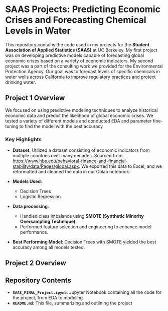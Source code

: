 # SAAS Projects: Predicting Economic Crises and Forecasting Chemical Levels in Water

This repository contains the code used in my projects for the **Student Association of Applied Statistics (SAAS)** at UC Berkeley. My first project was on developing predictive models capable of forecasting global economic crises based on a variety of economic indicators. My second project was a part of the consulting work we provided for the Environmental Protection Agency. Our goal was to forecast levels of specific chemicals in water wells across California to improve regulatory practices and protect drinking water. 

## Project 1 Overview

We focused on using predictive modeling techniques to analyze historical economic data and predict the likelihood of global economic crises. We tested a variety of different models and conducted EDA and parameter fine-tuning to find the model with the best accuracy 

### Key Highlights
- **Dataset**: Utilized a dataset consisting of economic indicators from multiple countries over many decades. Sourced from https://www.hbs.edu/behavioral-finance-and-financial-stability/data/Pages/global.aspx. We exported this data to Excel, and we reformatted and cleaned the data in our Colab notebook. 
  
- **Models Used**:
  - Decision Trees
  - Logistic Regression
    
- **Data processing**:
  - Handled class imbalance using **SMOTE (Synthetic Minority Oversampling Technique)**.
  - Performed feature selection and engineering to enhance model performance.
- **Best Performing Model**: Decision Trees with SMOTE yielded the best accuracy among all models tested.

## Project 2 Overview


## Repository Contents

- **`SAAS_FINAL_Project.ipynb`**: Jupyter Notebook containing all the code for the project, from EDA to modeling
- **`README.md`**: This file, summarizing and outlining the project



